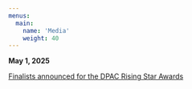 ```yaml
---
menus:
  main:
    name: 'Media'
    weight: 40
---
```


**May 1, 2025**

[Finalists announced for the DPAC Rising Star Awards](https://www.dpacnc.com/news/detail/finalists-announced-for-the-dpac-rising-star-awards-1)
